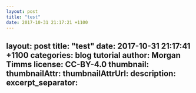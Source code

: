 ```yaml
---
layout: post
title: "test"
date: 2017-10-31 21:17:21 +1100
---
```

layout: post
title: "test"
date: 2017-10-31 21:17:41 +1100
categories: blog tutorial
author: Morgan Timms
license: CC-BY-4.0
thumbnail: 
thumbnailAttr: 
thumbnailAttrUrl: 
description: 
excerpt_separator: <!--more-->
---


<!--more-->

